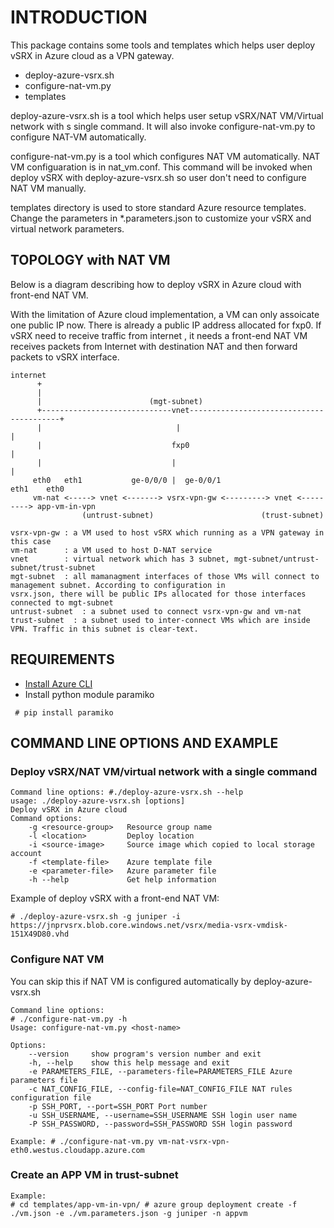 INTRODUCTION
============

This package contains some tools and templates which helps user deploy vSRX in Azure cloud as a VPN gateway.

-	deploy-azure-vsrx.sh
-	configure-nat-vm.py
-	templates

deploy-azure-vsrx.sh is a tool which helps user setup vSRX/NAT VM/Virtual network with s single command. It will also invoke configure-nat-vm.py to configure NAT-VM automatically.

configure-nat-vm.py is a tool which configures NAT VM automatically. NAT VM configuaration is in nat_vm.conf. This command will be invoked when deploy vSRX with deploy-azure-vsrx.sh so user don't need to configure NAT VM manually.

templates directory is used to store standard Azure resource templates. Change the parameters in \*.parameters.json to customize your vSRX and virtual network parameters.

TOPOLOGY with NAT VM
--------------------

Below is a diagram describing how to deploy vSRX in Azure cloud with front-end NAT VM.

With the limitation of Azure cloud implementation, a VM can only assoicate one public IP now. There is already a public IP address allocated for fxp0. If vSRX need to receive traffic from internet , it needs a front-end NAT VM receives packets from Internet with destination NAT and then forward packets to vSRX interface.

```
internet 
      +
      |
      |                        (mgt-subnet)
      +-----------------------------vnet-----------------------------------------+
      |                              |                                           |
      |                             fxp0                                         |
      |                             |                                            |
     eth0   eth1           ge-0/0/0 |  ge-0/0/1                         eth1    eth0
     vm-nat <-----> vnet <-------> vsrx-vpn-gw <---------> vnet <---------> app-vm-in-vpn
                (untrust-subnet)                        (trust-subnet)

vsrx-vpn-gw : a VM used to host vSRX which running as a VPN gateway in this case
vm-nat      : a VM used to host D-NAT service
vnet        : virtual network which has 3 subnet, mgt-subnet/untrust-subnet/trust-subnet
mgt-subnet  : all mamanagment interfaces of those VMs will connect to management subnet. According to configuration in
vsrx.json, there will be public IPs allocated for those interfaces connected to mgt-subnet
untrust-subnet  : a subnet used to connect vsrx-vpn-gw and vm-nat
trust-subnet  : a subnet used to inter-connect VMs which are inside VPN. Traffic in this subnet is clear-text.
```

REQUIREMENTS
------------

-	[Install Azure CLI](https://docs.microsoft.com/en-us/azure/xplat-cli-install)
-	Install python module paramiko  

```
 # pip install paramiko
```

COMMAND LINE OPTIONS AND EXAMPLE
--------------------------------

### Deploy vSRX/NAT VM/virtual network with a single command

```
Command line options: #./deploy-azure-vsrx.sh --help
usage: ./deploy-azure-vsrx.sh [options]
Deploy vSRX in Azure cloud
Command options:
    -g <resource-group>   Resource group name
    -l <location>         Deploy location
    -i <source-image>     Source image which copied to local storage account
    -f <template-file>    Azure template file
    -e <parameter-file>   Azure parameter file
    -h --help             Get help information
```

Example of deploy vSRX with a front-end NAT VM:

```
# ./deploy-azure-vsrx.sh -g juniper -i  https://jnprvsrx.blob.core.windows.net/vsrx/media-vsrx-vmdisk-151X49D80.vhd
```

### Configure NAT VM

You can skip this if NAT VM is configured automatically by deploy-azure-vsrx.sh

```
Command line options:
# ./configure-nat-vm.py -h
Usage: configure-nat-vm.py <host-name>

Options:
    --version     show program's version number and exit
    -h, --help    show this help message and exit
    -e PARAMETERS_FILE, --parameters-file=PARAMETERS_FILE Azure parameters file
    -c NAT_CONFIG_FILE, --config-file=NAT_CONFIG_FILE NAT rules configuration file
    -p SSH_PORT, --port=SSH_PORT Port number
    -u SSH_USERNAME, --username=SSH_USERNAME SSH login user name 
    -P SSH_PASSWORD, --password=SSH_PASSWORD SSH login password

Example: # ./configure-nat-vm.py vm-nat-vsrx-vpn-eth0.westus.cloudapp.azure.com
```

### Create an APP VM in trust-subnet

```
Example:
# cd templates/app-vm-in-vpn/ # azure group deployment create -f ./vm.json -e ./vm.parameters.json -g juniper -n appvm
```
